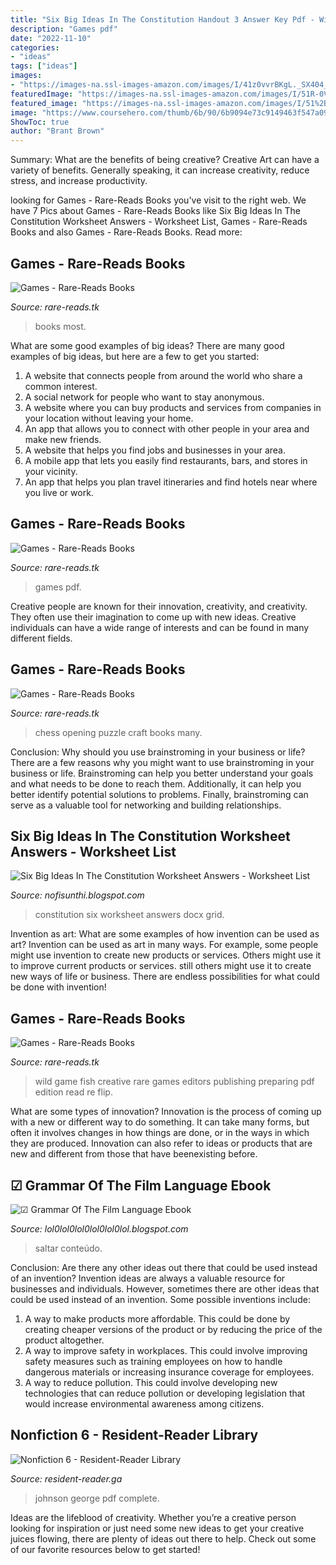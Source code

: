 ```yaml
---
title: "Six Big Ideas In The Constitution Handout 3 Answer Key Pdf - Wild Game Fish Creative Rare Games Editors Publishing Preparing Pdf Edition Read Re Flip"
description: "Games pdf"
date: "2022-11-10"
categories:
- "ideas"
tags: ["ideas"]
images:
- "https://images-na.ssl-images-amazon.com/images/I/41z0vvrBKgL._SX404_BO1,204,203,200_.jpg"
featuredImage: "https://images-na.ssl-images-amazon.com/images/I/51R-0VgmdrL._SX382_BO1,204,203,200_.jpg"
featured_image: "https://images-na.ssl-images-amazon.com/images/I/51%2B0Ed-3KdL._SX385_BO1,204,203,200_.jpg"
image: "https://www.coursehero.com/thumb/6b/90/6b9094e73c9149463f547a096ef419d32ca95e75_180.jpg"
ShowToc: true
author: "Brant Brown"
---
```



Summary: What are the benefits of being creative?
Creative Art can have a variety of benefits. Generally speaking, it can increase creativity, reduce stress, and increase productivity.

	

		
looking for Games - Rare-Reads Books you've visit to the right web. We have 7 Pics about Games - Rare-Reads Books like Six Big Ideas In The Constitution Worksheet Answers - Worksheet List, Games - Rare-Reads Books and also Games - Rare-Reads Books. Read more:
		
    
## Games - Rare-Reads Books

<img loading=lazy src="https://images-na.ssl-images-amazon.com/images/I/41KF26N8lvL._SX348_BO1,204,203,200_.jpg" onerror="this.onerror=null;this.src='https://tse4.mm.bing.net/th?id=OIP.Qh11tYY7O9TuQaYbCPVPwgAAAA&amp;pid=15.1';" alt="Games - Rare-Reads Books">

_Source: rare-reads.tk_

>books most. 

	

What are some good examples of big ideas?
There are many good examples of big ideas, but here are a few to get you started:
1. A website that connects people from around the world who share a common interest. 
2. A social network for people who want to stay anonymous. 
3. A website where you can buy products and services from companies in your location without leaving your home. 
4. An app that allows you to connect with other people in your area and make new friends. 
5. A website that helps you find jobs and businesses in your area. 
6. A mobile app that lets you easily find restaurants, bars, and stores in your vicinity. 
7. An app that helps you plan travel itineraries and find hotels near where you live or work.

    
## Games - Rare-Reads Books

<img loading=lazy src="https://images-na.ssl-images-amazon.com/images/I/41z0vvrBKgL._SX404_BO1,204,203,200_.jpg" onerror="this.onerror=null;this.src='https://tse3.mm.bing.net/th?id=OIP.oXP7ZCyai994fskCjCOzrgAAAA&amp;pid=15.1';" alt="Games - Rare-Reads Books">

_Source: rare-reads.tk_

>games pdf. 

	

Creative people are known for their innovation, creativity, and creativity. They often use their imagination to come up with new ideas. Creative individuals can have a wide range of interests and can be found in many different fields.

    
## Games - Rare-Reads Books

<img loading=lazy src="https://images-na.ssl-images-amazon.com/images/I/515s9Vp-QwL._SX339_BO1,204,203,200_.jpg" onerror="this.onerror=null;this.src='https://tse1.mm.bing.net/th?id=OIP.jwQ5zsmbSyKyskbUM2I1yAAAAA&amp;pid=15.1';" alt="Games - Rare-Reads Books">

_Source: rare-reads.tk_

>chess opening puzzle craft books many. 

	

Conclusion: Why should you use brainstroming in your business or life?
There are a few reasons why you might want to use brainstroming in your business or life. Brainstroming can help you better understand your goals and what needs to be done to reach them. Additionally, it can help you better identify potential solutions to problems. Finally, brainstroming can serve as a valuable tool for networking and building relationships.

    
## Six Big Ideas In The Constitution Worksheet Answers - Worksheet List

<img loading=lazy src="https://www.coursehero.com/thumb/6b/90/6b9094e73c9149463f547a096ef419d32ca95e75_180.jpg" onerror="this.onerror=null;this.src='https://tse2.mm.bing.net/th?id=OIP.uf8lq6Romz7CBxSYqKxbuwAAAA&amp;pid=15.1';" alt="Six Big Ideas In The Constitution Worksheet Answers - Worksheet List">

_Source: nofisunthi.blogspot.com_

>constitution six worksheet answers docx grid. 

	

Invention as art: What are some examples of how invention can be used as art?
Invention can be used as art in many ways. For example, some people might use invention to create new products or services. Others might use it to improve current products or services. still others might use it to create new ways of life or business. There are endless possibilities for what could be done with invention!

    
## Games - Rare-Reads Books

<img loading=lazy src="https://images-na.ssl-images-amazon.com/images/I/51%2B0Ed-3KdL._SX385_BO1,204,203,200_.jpg" onerror="this.onerror=null;this.src='https://tse1.mm.bing.net/th?id=OIP.qpjIEDRwJqmeHNInn55HcAAAAA&amp;pid=15.1';" alt="Games - Rare-Reads Books">

_Source: rare-reads.tk_

>wild game fish creative rare games editors publishing preparing pdf edition read re flip. 

	

What are some types of innovation?
Innovation is the process of coming up with a new or different way to do something. It can take many forms, but often it involves changes in how things are done, or in the ways in which they are produced. Innovation can also refer to ideas or products that are new and different from those that have beenexisting before.

    
## ☑ Grammar Of The Film Language Ebook

<img loading=lazy src="https://i0.wp.com/www.digitalbook.io/blog/wp-content/uploads/2019/05/hero_blog.jpg" onerror="this.onerror=null;this.src='https://tse1.mm.bing.net/th?id=OIP.rBXtrFpBAD2OS_psPeQWPwHaD5&amp;pid=15.1';" alt="☑ Grammar Of The Film Language Ebook">

_Source: lol0lol0lol0lol0lol0lol.blogspot.com_

>saltar conteúdo. 

	

Conclusion: Are there any other ideas out there that could be used instead of an invention?
Invention ideas are always a valuable resource for businesses and individuals. However, sometimes there are other ideas that could be used instead of an invention. Some possible inventions include:
1. A way to make products more affordable. This could be done by creating cheaper versions of the product or by reducing the price of the product altogether.
2. A way to improve safety in workplaces. This could involve improving safety measures such as training employees on how to handle dangerous materials or increasing insurance coverage for employees.
3. A way to reduce pollution. This could involve developing new technologies that can reduce pollution or developing legislation that would increase environmental awareness among citizens.

    
## Nonfiction 6 - Resident-Reader Library

<img loading=lazy src="https://images-na.ssl-images-amazon.com/images/I/51R-0VgmdrL._SX382_BO1,204,203,200_.jpg" onerror="this.onerror=null;this.src='https://tse1.mm.bing.net/th?id=OIP.s5gNC_Y7N2SGa5UyX81DGAAAAA&amp;pid=15.1';" alt="Nonfiction 6 - Resident-Reader Library">

_Source: resident-reader.ga_

>johnson george pdf complete. 

	

Ideas are the lifeblood of creativity. Whether you’re a creative person looking for inspiration or just need some new ideas to get your creative juices flowing, there are plenty of ideas out there to help. Check out some of our favorite resources below to get started!


